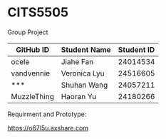 # CITS5505
Group Project

|GitHub ID| Student Name  | Student ID |
|----------|----------------|------|
| ocele | Jiahe Fan | 24014534 |
| vandvennie | Veronica Lyu | 24516605 |
| *** | Shuhan Wang  | 24057211 |
| MuzzleThing | Haoran Yu | 24180266  |

Requirment and Prototype:

https://o67l5u.axshare.com
